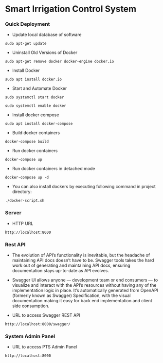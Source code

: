 # Smart Irrigation Control System

### Quick Deployment

* Update local database of software

```
sudo apt-get update
```

* Uninstall Old Versions of Docker

```
sudo apt-get remove docker docker-engine docker.io
```

* Install Docker

```
sudo apt install docker.io
```

* Start and Automate Docker

```
sudo systemctl start docker

sudo systemctl enable docker
```

* Install docker compose

```
sudo apt install docker-compose
```

* Build docker containers

```
docker-compose build
```

* Run docker containers

```
docker-compose up
```

* Run docker containers in detached mode

```
docker-compose up -d
```
* You can also install dockers by executing following command in project directory:

```
./docker-script.sh
```

### Server

* HTTP URL

```
http://localhost:8000
```

### Rest API

* The evolution of API’s functionality is inevitable, but the headache of maintaining API docs doesn’t have to be. Swagger tools takes the hard work out of generating and maintaining API docs, ensuring documentation stays up-to-date as API evolves.

* Swagger UI allows anyone — development team or end consumers — to visualize and interact with the API’s resources without having any of the implementation logic in place. It’s automatically generated from OpenAPI (formerly known as Swagger) Specification, with the visual documentation making it easy for back end implementation and client side consumption.

* URL to access Swagger REST API

```
http://localhost:8000/swagger/
```

### System Admin Panel

* URL to access PTS Admin Panel

```
http://localhost:8000
```
